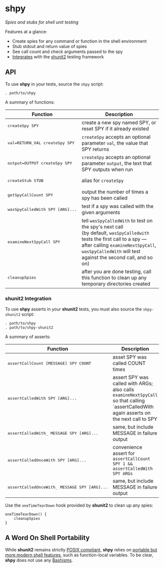 # shpy

*Spies and stubs for shell unit testing*

Features at a glance:

* Create spies for any command or function in the shell environment
* Stub stdout and return value of spies
* See call count and check arguments passed to the spy
* [Integrates](#shunit2-integration) with the [shunit2](http://code.google.com/p/shunit2/) testing framework

## API

To use **shpy** in your tests, source the `shpy` script:

	. path/to/shpy
	
A summary of functions:

Function                                 | Description
-----------------------------------------|-------------------------------------------------------------------------------
<pre>createSpy SPY</pre>                 | create a new spy named SPY, or reset SPY if it already existed
<pre>val=RETURN_VAL createSpy SPY</pre>  | `createSpy` accepts an optional parameter `val`, the value that SPY returns
<pre>output=OUTPUT createSpy SPY</pre>   | `createSpy` accepts an optional parameter `output`, the text that SPY outputs when run
<pre>createStub STUB</pre>               | alias for `createSpy`
<pre>getSpyCallCount SPY</pre>           | output the number of times a spy has been called
<pre>wasSpyCalledWith SPY [ARG]...</pre> | test if a spy was called with the given arguments
<pre>examineNextSpyCall SPY</pre>        | tell `wasSpyCalledWith` to test on the spy's next call<br/>(by default, `wasSpyCalledwith` tests the first call to a spy — after calling `examineNextSpyCall`, `wasSpyCalledWith` will test against the second call, and so on)
<pre>cleanupSpies</pre>                  | after you are done testing, call this function to clean up any temporary directories created

### shunit2 Integration

To use **shpy** asserts in your **shunit2** tests, you must also source the
`shpy-shunit2` script:

	. path/to/shpy
	. path/to/shpy-shunit2
	
A summary of asserts:

Function                                              | Description
------------------------------------------------------|------------------------------------------------------------------
<pre>assertCallCount [MESSAGE] SPY COUNT</pre>        | asset SPY was called COUNT times
<pre>assertCalledWith SPY [ARG]...</pre>              | assert SPY was called with ARGs; also calls `examineNextSpyCall` so that calling `assertCalledWith</pre> again asserts on the next call to SPY
<pre>assertCalledWith_ MESSAGE SPY [ARG]...</pre>     | same, but include MESSAGE in failure output
<pre>assertCalledOnceWith SPY [ARG]...</pre>          | convenience assert for `assertCallCount SPY 1 && assertCalledWith SPY ARGs`
<pre>assertCalledOnceWith_ MESSAGE SPY [ARG]...</pre> | same, but include MESSAGE in failure output

Use the `oneTimeTearDown` hook provided by **shunit2** to clean up any spies:

    oneTimeTearDown() {
        cleanupSpies
    }

## A Word On Shell Portability

While **shunit2** remains strictly [POSIX
compliant](http://shellhaters.heroku.com/posix), **shpy** relies on [portable but more modern shell features](http://apenwarr.ca/log/?m=201102#28), such as
function-local variables.  To be clear, **shpy** does not use any
[Bashisms](https://wiki.ubuntu.com/DashAsBinSh).
